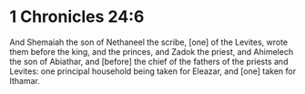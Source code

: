 # 1 Chronicles 24:6

And Shemaiah the son of Nethaneel the scribe, [one] of the Levites, wrote them before the king, and the princes, and Zadok the priest, and Ahimelech the son of Abiathar, and [before] the chief of the fathers of the priests and Levites: one principal household being taken for Eleazar, and [one] taken for Ithamar.